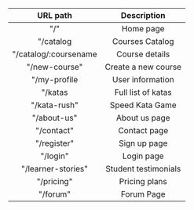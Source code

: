| URL path                    | Description           | 
| :--------------------------:|:---------------------:| 
| "/"                         |  Home page            | 
| "/catalog                   |  Courses Catalog      |
| "/catalog/:coursename       |  Course details       |
| "/new-course"               |  Create a new course  | 
| "/my-profile                |  User information     | 
| "/katas                     |  Full list of katas   | 
| "/kata-rush"                |  Speed Kata Game      | 
| "/about-us"                 |  About us page        | 
| "/contact"                  |  Contact page         | 
| "/register"                 |  Sign up page         | 
| "/login"                    |  Login page           | 
| "/learner-stories"          |  Student testimonials | 
| "/pricing"                  |  Pricing plans        | 
| "/forum"                    |  Forum Page           | 
